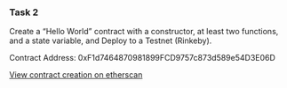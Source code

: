 ### Task 2

Create a “Hello World” contract with a constructor, at least two functions, and a state variable, and Deploy to a Testnet (Rinkeby).

Contract Address: 0xF1d7464870981899FCD9757c873d589e54D3E06D

[View contract creation on etherscan](https://rinkeby.etherscan.io/address/0xF1d7464870981899FCD9757c873d589e54D3E06D)
